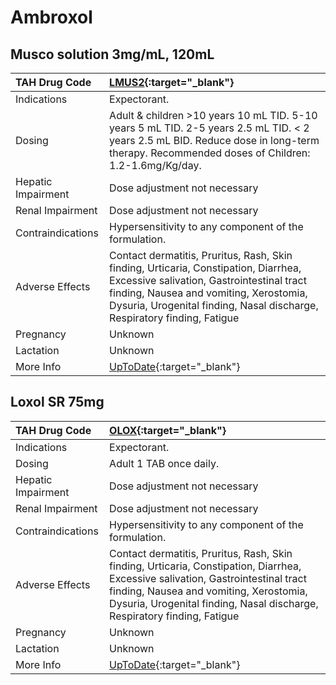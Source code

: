 # Ambroxol

## Musco solution 3mg/mL, 120mL

| TAH Drug Code      | [LMUS2](https://www.tahsda.org.tw/drugs/hissearch.php?drug_code=LMUS2){:target="_blank"}                                                                                                                                                               |
|:-------------------|:-------------------------------------------------------------------------------------------------------------------------------------------------------------------------------------------------------------------------------------------------------|
| Indications        | Expectorant.                                                                                                                                                                                                                                           |
| Dosing             | Adult & children >10 years 10 mL TID. 5-10 years 5 mL TID. 2-5 years 2.5 mL TID. < 2 years 2.5 mL BID. Reduce dose in long-term therapy. Recommended doses of Children: 1.2-1.6mg/Kg/day.                                                              |
| Hepatic Impairment | Dose adjustment not necessary                                                                                                                                                                                                                          |
| Renal Impairment   | Dose adjustment not necessary                                                                                                                                                                                                                          |
| Contraindications  | Hypersensitivity to any component of the formulation.                                                                                                                                                                                                  |
| Adverse Effects    | Contact dermatitis, Pruritus, Rash, Skin finding, Urticaria, Constipation, Diarrhea, Excessive salivation, Gastrointestinal tract finding, Nausea and vomiting, Xerostomia, Dysuria, Urogenital finding, Nasal discharge, Respiratory finding, Fatigue |
| Pregnancy          | Unknown                                                                                                                                                                                                                                                |
| Lactation          | Unknown                                                                                                                                                                                                                                                |
| More Info          | [UpToDate](https://www.uptodate.com/contents/ambroxol-international-drug-information-concise){:target="_blank"}                                                                                                                                        |

## Loxol SR 75mg

| TAH Drug Code      | [OLOX](https://www.tahsda.org.tw/drugs/hissearch.php?drug_code=OLOX){:target="_blank"}                                                                                                                                                                 |
|:-------------------|:-------------------------------------------------------------------------------------------------------------------------------------------------------------------------------------------------------------------------------------------------------|
| Indications        | Expectorant.                                                                                                                                                                                                                                           |
| Dosing             | Adult 1 TAB once daily.                                                                                                                                                                                                                                |
| Hepatic Impairment | Dose adjustment not necessary                                                                                                                                                                                                                          |
| Renal Impairment   | Dose adjustment not necessary                                                                                                                                                                                                                          |
| Contraindications  | Hypersensitivity to any component of the formulation.                                                                                                                                                                                                  |
| Adverse Effects    | Contact dermatitis, Pruritus, Rash, Skin finding, Urticaria, Constipation, Diarrhea, Excessive salivation, Gastrointestinal tract finding, Nausea and vomiting, Xerostomia, Dysuria, Urogenital finding, Nasal discharge, Respiratory finding, Fatigue |
| Pregnancy          | Unknown                                                                                                                                                                                                                                                |
| Lactation          | Unknown                                                                                                                                                                                                                                                |
| More Info          | [UpToDate](https://www.uptodate.com/contents/ambroxol-international-drug-information-concise){:target="_blank"}                                                                                                                                        |

